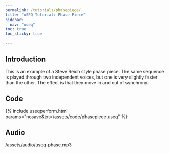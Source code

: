 ```yaml
---
permalink: /tutorials/phasepiece/
title: "uSEQ Tutorial: Phase Piece"
sidebar:
  nav: "useq"
toc: true
toc_sticky: true

---
```


## Introduction

This is an example of a Steve Reich style phase piece.  The same sequence is played through two independent voices, but one is very slightly faster than the other.  The effect is that they move in and out of synchrony.

## Code 

{% include useqperform.html params="nosave&txt=/assets/code/phasepiece.useq" %}

## Audio

/assets/audio/useq-phase.mp3